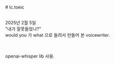 #   l c . t o e i c 
<br>
<br>

2025년 2월 5일 <br>
"내가 잘못들었나?" <br>
would you 가 what 으로 들려서 만들어 본 voicewriter. 

<br>
<br>
openai-whisper lib 사용.
 
 
